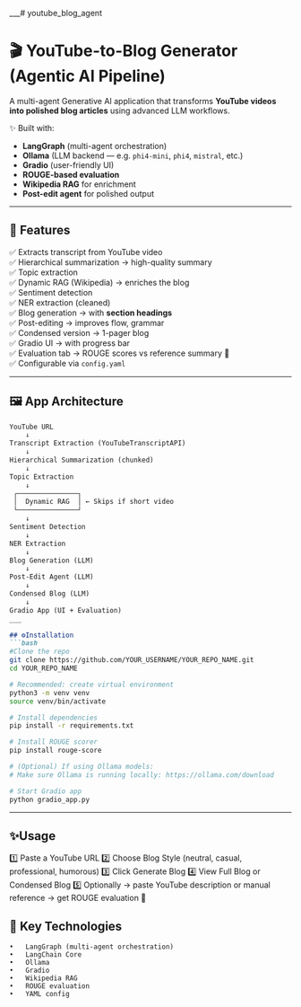 ___# youtube_blog_agent
# 🎬 YouTube-to-Blog Generator (Agentic AI Pipeline)

A multi-agent Generative AI application that transforms **YouTube videos into polished blog articles** using advanced LLM workflows.

✨ Built with:
- **LangGraph** (multi-agent orchestration)
- **Ollama** (LLM backend — e.g. `phi4-mini`, `phi4`, `mistral`, etc.)
- **Gradio** (user-friendly UI)
- **ROUGE-based evaluation**
- **Wikipedia RAG** for enrichment
- **Post-edit agent** for polished output

---

## 🚀 Features

✅ Extracts transcript from YouTube video  
✅ Hierarchical summarization → high-quality summary  
✅ Topic extraction  
✅ Dynamic RAG (Wikipedia) → enriches the blog  
✅ Sentiment detection  
✅ NER extraction (cleaned)  
✅ Blog generation → with **section headings**  
✅ Post-editing → improves flow, grammar  
✅ Condensed version → 1-pager blog  
✅ Gradio UI → with progress bar  
✅ Evaluation tab → ROUGE scores vs reference summary 🚀  
✅ Configurable via `config.yaml`

---

## 🖼️ App Architecture

```markdown
YouTube URL
    ↓
Transcript Extraction (YouTubeTranscriptAPI)
    ↓
Hierarchical Summarization (chunked)
    ↓
Topic Extraction
    ↓
 ┌───────────────┐
 │  Dynamic RAG  │ ← Skips if short video
 └───────────────┘
    ↓
Sentiment Detection
    ↓
NER Extraction
    ↓
Blog Generation (LLM)
    ↓
Post-Edit Agent (LLM)
    ↓
Condensed Blog (LLM)
    ↓
Gradio App (UI + Evaluation)
___

## ⚙️Installation
```bash
#Clone the repo
git clone https://github.com/YOUR_USERNAME/YOUR_REPO_NAME.git
cd YOUR_REPO_NAME

# Recommended: create virtual environment
python3 -m venv venv
source venv/bin/activate

# Install dependencies
pip install -r requirements.txt

# Install ROUGE scorer
pip install rouge-score

# (Optional) If using Ollama models:
# Make sure Ollama is running locally: https://ollama.com/download

# Start Gradio app
python gradio_app.py
```
---

## ✨Usage

1️⃣ Paste a YouTube URL
2️⃣ Choose Blog Style (neutral, casual, professional, humorous)
3️⃣ Click Generate Blog
4️⃣ View Full Blog or Condensed Blog
5️⃣ Optionally → paste YouTube description or manual reference → get ROUGE evaluation 🚀

## 🚀 Key Technologies
	•	LangGraph (multi-agent orchestration)
	•	LangChain Core
	•	Ollama
	•	Gradio
	•	Wikipedia RAG
	•	ROUGE evaluation
	•	YAML config